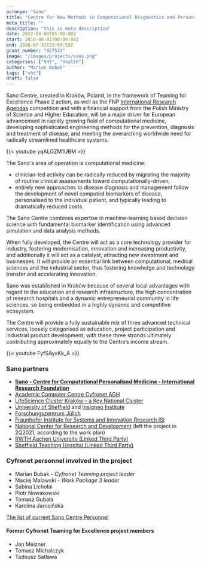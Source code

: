 ```yaml
---
acronym: "Sano"
title: "Centre for New Methods in Computational Diagnostics and Personalised Therapy"
meta_title: ""
description: "this is meta description"
date: 2022-04-04T05:00:00Z
start: 2019-08-01T00:00:00Z
end: 2026-07-31T23:59:59Z
grant_number: "857533"
image: "/images/projects/sano.png"
categories: ["VHT", "Health"]
author: "Marian Bubak"
tags: ["vht"]
draft: false
---
```

Sano Centre, created in Kraków, Poland, in the framework of Teaming for
Excellence Phase 2 action, as well as the FNP
[International Research Agendas](https://mab.fnp.org.pl)
competition and with a financial support from the Polish Ministry of Science and
Higher Education, will be a major driver for European advancement in rapidly
growing field of computational medicine, developing sophisticated engineering
methods for the prevention, diagnosis and treatment of disease, and meeting the
overarching worldwide need for radically streamlined healthcare systems.

{{< youtube yqALOZM1UBM >}}

The Sano's area of operation is computational medicine:
  * clinician-led activity can be radically reduced by migrating the majority of
    routine clinical assessments toward computationally-driven,
  * entirely new approaches to disease diagnosis and management follow the
    development of novel computed biomarkers of disease, personalised to the
    individual patient, and typically leading to dramatically reduced costs.

The Sano Centre combines expertise in machine-learning based decision science
with fundamental biomarker identification using advanced simulation and data
analysis methods.

When fully developed, the Centre will act as a core technology provider for
industry, fostering modernisation, innovation and increasing productivity, and
additionally it will act as a catalyst, attracting new investment and
businesses. It will provide an essential link between computational, medical
sciences and the industrial sector, thus fostering knowledge and technology
transfer and accelerating innovation.

Sano was established in Kraków because of several local advantages with regard
to the education and research infrastructure, the high concentration of research
hospitals and a dynamic entrepreneurial community in life sciences, so being
embedded in a highly dynamic and competitive ecosystem.

The Centre will provide a fully sustainable mix of three advanced technical
services, loosely categorised as education, project participation and industrial
product development, with these three strands ultimately contributing
approximately equally to the Centre’s income stream.

{{< youtube FyfSAyxKk_A >}}

### Sano partners
  * [**Sano - Centre for Computational Personalised Medicine - International Research Foundation**](https://sano.science)
  * [Academic Computer Centre Cyfronet AGH](http://www.cyfronet.krakow.pl)
  * [LifeScience Cluster Kraków – a Key National Cluster](https://lifescience.pl)
  * [University of Sheffield](https://www.sheffield.ac.uk) and [Insigneo Institute](https://insigneo.org)
  * [Forschungszentrum Jülich](https://www.fz-juelich.de)
  * [Fraunhofer Institute for Systems and Innovation Research ISI](https://www.isi.fraunhofer.de)
  * [National Center for Research and Development](https://www.ncbr.gov.pl/en)
    (left the project in 2Q2021, according to the work plan)
  * [RWTH Aachen University (Linked Third Party)](https://www.rwth-aachen.de)
  * [Sheffield Teaching Hospital (Linked Third Party)](https://www.sth.nhs.uk)

### Cyfronet personnel involved in the project
  * Marian Bubak - *Cyfronet Teaming project leader*
  * Maciej Malawski - *Work Package 3 leader*
  * Sabina Lichołai
  * Piotr Nowakowski
  * Tomasz Gubała
  * Karolina Jarosińska

[The list of current Sano Centre Personnel](https://sano.science/people)

#### Former Cyfronet Teaming for Excellence project members
  * Jan Meizner
  * Tomasz Michalczyk
  * Tadeusz Satława

